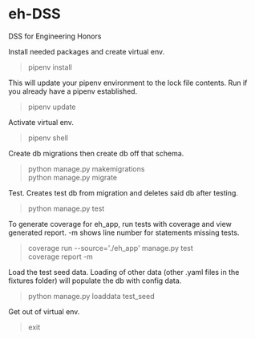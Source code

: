 # eh-DSS
DSS for Engineering Honors


Install needed packages and create virtual env.
>pipenv install

This will update your pipenv environment to the lock file contents. Run if you already have a pipenv established.
>pipenv update

Activate virtual env.
>pipenv shell

Create db migrations then create db off that schema.
>python manage.py makemigrations\
>python manage.py migrate

Test. Creates test db from migration and deletes said db after testing.
>python manage.py test

To generate coverage for eh_app, run tests with coverage and view generated report. -m shows line number for statements missing tests.
>coverage run --source='./eh_app' manage.py test\
>coverage report -m

Load the test seed data. Loading of other data (other .yaml files in the fixtures folder) will populate the db with config data.
>python manage.py loaddata test_seed

Get out of virtual env.
>exit
